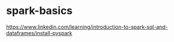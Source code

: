 # spark-basics

https://www.linkedin.com/learning/introduction-to-spark-sql-and-dataframes/install-pyspark
